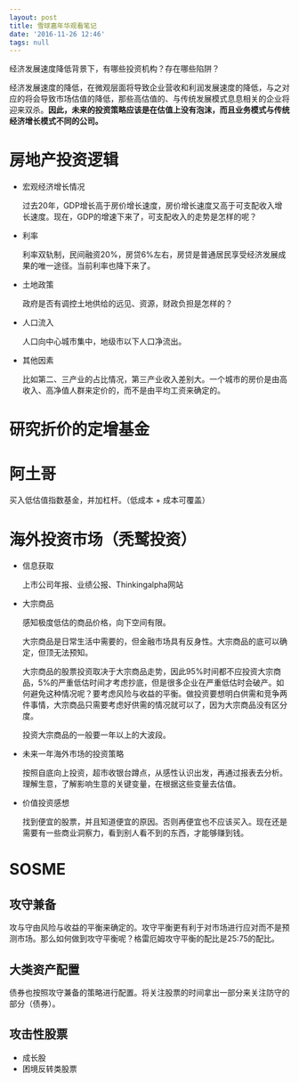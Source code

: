 ```yaml
---
layout: post
title: 雪球嘉年华观看笔记
date: '2016-11-26 12:46'
tags: null
---
```


经济发展速度降低背景下，有哪些投资机构？存在哪些陷阱？

经济发展速度的降低，在微观层面将导致企业营收和利润发展速度的降低，与之对应的将会导致市场估值的降低，那些高估值的、与传统发展模式息息相关的企业将迎来双杀。**因此，未来的投资策略应该是在估值上没有泡沫，而且业务模式与传统经济增长模式不同的公司。**

# 房地产投资逻辑

- 宏观经济增长情况

  过去20年，GDP增长高于房价增长速度，房价增长速度又高于可支配收入增长速度。现在，GDP的增速下来了，可支配收入的走势是怎样的呢？

- 利率

  利率双轨制，民间融资20%，房贷6%左右，房贷是普通居民享受经济发展成果的唯一途径。当前利率也降下来了。

- 土地政策

  政府是否有调控土地供给的远见、资源，财政负担是怎样的？

- 人口流入

  人口向中心城市集中，地级市以下人口净流出。

- 其他因素

  比如第二、三产业的占比情况，第三产业收入差别大。一个城市的房价是由高收入、高净值人群来定价的，而不是由平均工资来确定的。

# 研究折价的定增基金

# 阿土哥

买入低估值指数基金，并加杠杆。（低成本 + 成本可覆盖）

# 海外投资市场（秃鹫投资）

- 信息获取

  上市公司年报、业绩公报、Thinkingalpha网站

- 大宗商品

  感知极度低估的商品价格，向下空间有限。

  大宗商品是日常生活中需要的，但金融市场具有反身性。大宗商品的底可以确定，但顶无法预知。

  大宗商品的股票投资取决于大宗商品走势，因此95%时间都不应投资大宗商品，5%的严重低估时间才考虑抄底，但是很多企业在严重低估时会破产。如何避免这种情况呢？要考虑风险与收益的平衡。做投资要想明白供需和竞争两件事情，大宗商品只需要考虑好供需的情况就可以了，因为大宗商品没有区分度。

  投资大宗商品的一般要一年以上的大波段。

- 未来一年海外市场的投资策略

  按照自底向上投资，超市收银台蹲点，从感性认识出发，再通过报表去分析。理解生意，了解影响生意的关键变量，在根据这些变量去估值。

- 价值投资感想

  找到便宜的股票，并且知道便宜的原因。否则再便宜也不应该买入。现在还是需要有一些商业洞察力，看到别人看不到的东西，才能够赚到钱。

# SOSME

## 攻守兼备

攻与守由风险与收益的平衡来确定的。攻守平衡更有利于对市场进行应对而不是预测市场。那么如何做到攻守平衡呢？格雷厄姆攻守平衡的配比是25:75的配比。

## 大类资产配置

债券也按照攻守兼备的策略进行配置。将关注股票的时间拿出一部分来关注防守的部分（债券）。

## 攻击性股票

- 成长股
- 困境反转类股票
